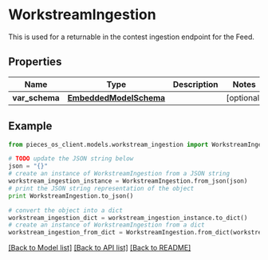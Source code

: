 # WorkstreamIngestion

This is used for a returnable in the contest ingestion endpoint for the Feed.

## Properties
Name | Type | Description | Notes
------------ | ------------- | ------------- | -------------
**var_schema** | [**EmbeddedModelSchema**](EmbeddedModelSchema.md) |  | [optional] 

## Example

```python
from pieces_os_client.models.workstream_ingestion import WorkstreamIngestion

# TODO update the JSON string below
json = "{}"
# create an instance of WorkstreamIngestion from a JSON string
workstream_ingestion_instance = WorkstreamIngestion.from_json(json)
# print the JSON string representation of the object
print WorkstreamIngestion.to_json()

# convert the object into a dict
workstream_ingestion_dict = workstream_ingestion_instance.to_dict()
# create an instance of WorkstreamIngestion from a dict
workstream_ingestion_from_dict = WorkstreamIngestion.from_dict(workstream_ingestion_dict)
```
[[Back to Model list]](../README.md#documentation-for-models) [[Back to API list]](../README.md#documentation-for-api-endpoints) [[Back to README]](../README.md)


